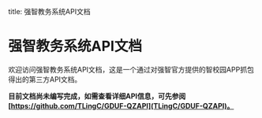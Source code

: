 title: 强智教务系统API文档

# 强智教务系统API文档

欢迎访问强智教务系统API文档，这是一个通过对强智官方提供的智校园APP抓包得出的第三方API文档。

**目前文档尚未编写完成，如需查看详细API信息，可先参阅 [https://github.com/TLingC/GDUF-QZAPI](TLingC/GDUF-QZAPI)。**